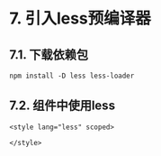 # 7. 引入less预编译器

## 7.1. 下载依赖包
```shell
npm install -D less less-loader
```

## 7.2. 组件中使用less
```vue
<style lang="less" scoped>

</style>
```